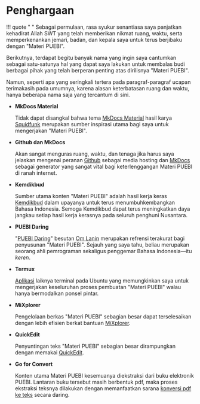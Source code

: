 # Penghargaan

!!! quote " "
    Sebagai permulaan, rasa syukur senantiasa saya panjatkan kehadirat Allah SWT yang telah memberikan nikmat ruang, waktu, serta memperkenankan jemari, badan, dan kepala saya untuk terus berjibaku dengan "Materi PUEBI".

Berikutnya, terdapat begitu banyak nama yang ingin saya cantumkan sebagai satu-satunya hal yang dapat saya lakukan untuk membalas budi berbagai pihak yang telah berperan penting atas dirilisnya "Materi PUEBI".

Namun, seperti apa yang seringkali tertera pada paragraf-paragraf ucapan terimakasih pada umumnya, karena alasan keterbatasan ruang dan waktu, hanya beberapa nama saja yang tercantum di sini.

* **MkDocs Material**

    Tidak dapat disangkal bahwa tema [MkDocs Material][1] hasil karya [Squidfunk][2] merupakan sumber inspirasi utama bagi saya untuk mengerjakan "Materi PUEBI".

  [1]: http://squidfunk.github.io/mkdocs-material/
  [2]: https://github.com/squidfunk

* **Github dan MkDocs**

    Akan sangat menguras ruang, waktu, dan tenaga jika harus saya jelaskan mengenai peranan [Github][3] sebagai media hosting dan [MkDocs][4] sebagai generator yang sangat vital bagi keterlenggangan Materi PUEBI di ranah internet.

  [3]: https://github.com
  [4]: http://www.mkdocs.org

* **Kemdikbud**

    Sumber utama konten "Materi PUEBI" adalah hasil kerja keras [Kemdikbud][5] dalam upayanya untuk terus menumbuhkembangkan Bahasa Indonesia. Semoga Kemdikbud dapat terus meningkatkan daya jangkau setiap hasil kerja kerasnya pada seluruh penghuni Nusantara.

  [5]: https://www.kemdikbud.go.id

* **PUEBI Daring**

    "[PUEBI Daring][6]" besutan [Om Lanin][7] merupakan refrensi terakurat bagi penyusunan "Materi PUEBI". Sejauh yang saya tahu, beliau merupakan seorang ahli pemrograman sekaligus penggemar Bahasa Indonesia—itu *keren*.

  [6]: http://puebi.readthedocs.io/en/latest/
  [7]: https://id.wikipedia.org/wiki/Ivan_Lanin

* **Termux**

    [Aplikasi][8] laiknya terminal pada Ubuntu yang memungkinkan saya untuk mengerjakan keseluruhan proses pembuatan "Materi PUEBI" walau hanya bermodalkan ponsel pintar.

  [8]: https://termux.com

* **MiXplorer**

    Pengelolaan berkas "Materi PUEBI" sebagian besar dapat terselesaikan dengan lebih efisien berkat bantuan [MiXplorer][9].

  [9]: https://forum.xda-developers.com/showthread.php?t=1523691

* **QuickEdit**

    Penyuntingan teks "Materi PUEBI" sebagian besar dirampungkan dengan memakai [QuickEdit][10].

  [10]: https://forum.xda-developers.com/android/apps-games/app-quickedit-text-editor-t2899385

* **Go for Convert**

    Konten utama Materi PUEBI kesemuanya diekstraksi dari buku elektronik PUEBI. Lantaran buku tersebut masih berbentuk pdf, maka proses ekstraksi teksnya dilakukan dengan memanfaatkan sarana [konversi pdf ke teks][11] secara daring.

  [11]: http://go4convert.com


